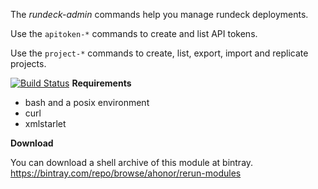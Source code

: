 The *rundeck-admin* commands help you manage rundeck deployments.

Use the `apitoken-*` commands to create and list API tokens.

Use the `project-*` commands to create, list, export, import and replicate
projects.

[![Build Status](https://travis-ci.org/ahonor/rundeck-admin.png?branch=master)](https://travis-ci.org/ahonor/rundeck-admin)
**Requirements**

* bash and a posix environment
* curl
* xmlstarlet

**Download**

You can download a shell archive of this module at bintray. https://bintray.com/repo/browse/ahonor/rerun-modules

